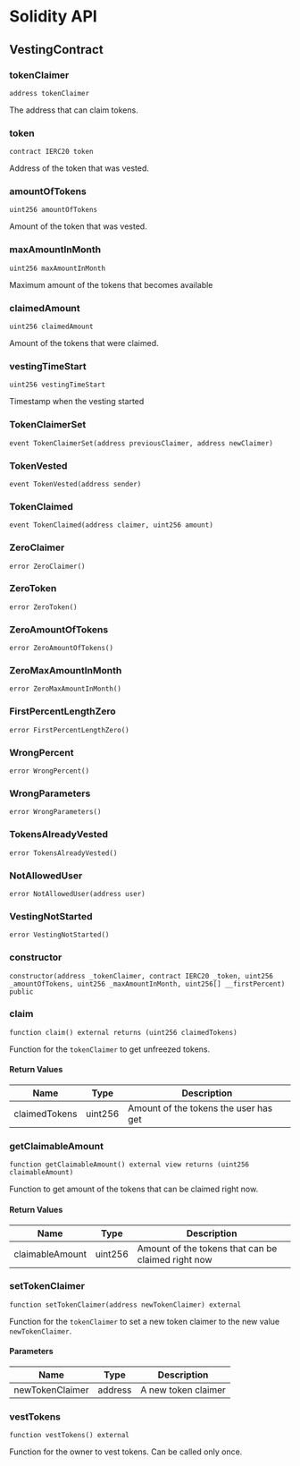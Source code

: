 # Solidity API

## VestingContract

### tokenClaimer

```solidity
address tokenClaimer
```

The address that can claim tokens.

### token

```solidity
contract IERC20 token
```

Address of the token that was vested.

### amountOfTokens

```solidity
uint256 amountOfTokens
```

Amount of the token that was vested.

### maxAmountInMonth

```solidity
uint256 maxAmountInMonth
```

Maximum amount of the tokens that becomes available

### claimedAmount

```solidity
uint256 claimedAmount
```

Amount of the tokens that were claimed.

### vestingTimeStart

```solidity
uint256 vestingTimeStart
```

Timestamp when the vesting started

### TokenClaimerSet

```solidity
event TokenClaimerSet(address previousClaimer, address newClaimer)
```

### TokenVested

```solidity
event TokenVested(address sender)
```

### TokenClaimed

```solidity
event TokenClaimed(address claimer, uint256 amount)
```

### ZeroClaimer

```solidity
error ZeroClaimer()
```

### ZeroToken

```solidity
error ZeroToken()
```

### ZeroAmountOfTokens

```solidity
error ZeroAmountOfTokens()
```

### ZeroMaxAmountInMonth

```solidity
error ZeroMaxAmountInMonth()
```

### FirstPercentLengthZero

```solidity
error FirstPercentLengthZero()
```

### WrongPercent

```solidity
error WrongPercent()
```

### WrongParameters

```solidity
error WrongParameters()
```

### TokensAlreadyVested

```solidity
error TokensAlreadyVested()
```

### NotAllowedUser

```solidity
error NotAllowedUser(address user)
```

### VestingNotStarted

```solidity
error VestingNotStarted()
```

### constructor

```solidity
constructor(address _tokenClaimer, contract IERC20 _token, uint256 _amountOfTokens, uint256 _maxAmountInMonth, uint256[] __firstPercent) public
```

### claim

```solidity
function claim() external returns (uint256 claimedTokens)
```

Function for the `tokenClaimer` to get unfreezed tokens.

#### Return Values

| Name | Type | Description |
| ---- | ---- | ----------- |
| claimedTokens | uint256 | Amount of the tokens the user has get |

### getClaimableAmount

```solidity
function getClaimableAmount() external view returns (uint256 claimableAmount)
```

Function to get amount of the tokens that can be claimed right now.

#### Return Values

| Name | Type | Description |
| ---- | ---- | ----------- |
| claimableAmount | uint256 | Amount of the tokens that can be claimed right now |

### setTokenClaimer

```solidity
function setTokenClaimer(address newTokenClaimer) external
```

Function for the `tokenClaimer` to set a new token claimer to the new value `newTokenClaimer`.

#### Parameters

| Name | Type | Description |
| ---- | ---- | ----------- |
| newTokenClaimer | address | A new token claimer |

### vestTokens

```solidity
function vestTokens() external
```

Function for the owner to vest tokens. Can be called only once.

